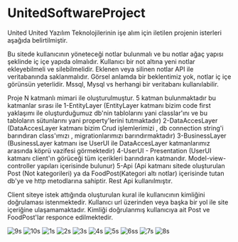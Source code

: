 # UnitedSoftwareProject

United United Yazılım Teknolojilerinin işe alım için iletilen projenin isterleri aşağıda belirtilmiştir.

Bu sitede kullanıcının yöneteceği notlar bulunmalı ve bu notlar ağaç yapısı şeklinde iç içe yapıda olmalıdır.
Kullanıcı bir not altına yeni notlar ekleyebilmeli ve silebilmelidir.
Eklenen veya silinen notlar API ile veritabanında saklanmalıdır.
Görsel anlamda bir beklentimiz yok, notlar iç içe görünsün yeterlidir.
Mssql, Mysql vs herhangi bir veritabanı kullanılabilir.

Proje N katmanlı mimari ile oluşturulmuştur. 5 katman bulunmaktadır bu katmanlar sırası ile 
1-EntityLayer (EntityLayer katmanı bizim code first yaklaşımı ile oluşturduğumuz db'nin tablolarını yani classlar'ını ve bu tabloların sütunlarını yani property'lerini tutmaktadır)
2-DataAccesLayer (DataAccesLayer katmanı bizim Crud işlemlerimizi , db connection string'i barındıran class'ımızı , migrationlarımızı barındırmaktadır)
3-BusinessLayer (BusinessLayer katmanı ise UserUI ile DataAccesLayer katmanlarımız arasında köprü vazifesi görmektedir)
4-UserUI - Presentation (UserUI katmanı client'ın görüceği tüm içerikleri barındıran katmandır. Model-view-controller yapıları içerisinde bulunur)
5-Api (Api katmanı sitede oluşturulan Post (Not kategorileri) ya da FoodPost(Kategori altı notlar) içerisinde tutan db'ye ve http metodlarına sahiptir. Rest Api kullanılmıştır.

Client siteye istek attığında oluşturulan kural ile kullanıcının kimliğini doğrulaması istenmektedir. Kullanıcı url üzerinden veya başka bir yol ile site içeriğine ulaşamamaktadır.
Kimliği doğrulanmış kullanıcıya ait Post ve FoodPost'lar responce edilmektedir.

![9s](https://user-images.githubusercontent.com/114435614/219852786-3d2763c8-2320-4616-b1a4-75706fb368bf.png)
![10s](https://user-images.githubusercontent.com/114435614/219852788-9960220b-1513-4bc8-a0ca-d8ac84dd8039.png)
![1s](https://user-images.githubusercontent.com/114435614/219852792-5955ae58-fd4a-4fb6-9c7e-8a8c574363fb.png)
![2s](https://user-images.githubusercontent.com/114435614/219852809-9d1582de-3790-46e5-a4e0-cd26ab5a70be.png)
![3s](https://user-images.githubusercontent.com/114435614/219852811-ff0e65aa-fab3-4b72-9115-aa8743bf579b.png)
![4s](https://user-images.githubusercontent.com/114435614/219852812-aa186a01-183e-4ded-b0a4-0312996f7d50.png)
![5s](https://user-images.githubusercontent.com/114435614/219852815-af38f982-f3ae-4dcb-98ed-64012a75ce2d.png)
![6ss](https://user-images.githubusercontent.com/114435614/219852818-0540e0ae-b767-4396-b1fb-245182f0d35d.png)
![7s](https://user-images.githubusercontent.com/114435614/219852819-c947f48d-00f6-4386-b333-83a72ab71831.png)
![8s](https://user-images.githubusercontent.com/114435614/219852820-c202df12-b318-4c1f-a2e4-316b4d4006c8.png)
